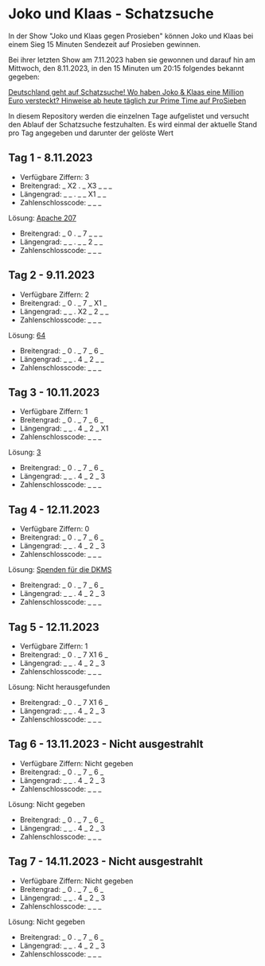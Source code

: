 # Joko und Klaas - Schatzsuche

In der Show "Joko und Klaas gegen Prosieben" können Joko und Klaas bei einem Sieg 15 Minuten Sendezeit auf Prosieben gewinnen.

Bei ihrer letzten Show am 7.11.2023 haben sie gewonnen und darauf hin am Mittwoch, den 8.11.2023, in den 15 Minuten um 20:15 folgendes bekannt gegeben:

[Deutschland geht auf Schatzsuche! Wo haben Joko & Klaas eine Million Euro versteckt? Hinweise ab heute täglich zur Prime Time auf ProSieben](https://www.presseportal.de/pm/25171/5644615)

In diesem Repository werden die einzelnen Tage aufgelistet und versucht den Ablauf der Schatzsuche festzuhalten.
Es wird einmal der aktuelle Stand pro Tag angegeben und darunter der gelöste Wert

## Tag 1 - 8.11.2023
- Verfügbare Ziffern: 3
- Breitengrad: _ X2 . _ X3 _ _ _
- Längengrad: _ _ . _ _ X1 _ _
- Zahlenschlosscode: _ _ _

Lösung: [Apache 207](https://github.com/derLesh/JKSchatzsuche/blob/main/Tag%201/L%C3%B6sung.md)
- Breitengrad: _ 0 . _ 7 _ _ _
- Längengrad: _ _ . _ _ 2 _ _
- Zahlenschlosscode: _ _ _

## Tag 2 - 9.11.2023
- Verfügbare Ziffern: 2
- Breitengrad: _ 0 . _ 7 _ X1 _
- Längengrad: _ _ . X2 _ 2 _ _
- Zahlenschlosscode: _ _ _

Lösung: [64](https://github.com/derLesh/JKSchatzsuche/blob/main/Tag%202/L%C3%B6sung.md)
- Breitengrad: _ 0 . _ 7 _ 6 _
- Längengrad: _ _ . 4 _ 2 _ _
- Zahlenschlosscode: _ _ _

## Tag 3 - 10.11.2023
- Verfügbare Ziffern: 1
- Breitengrad: _ 0 . _ 7 _ 6 _
- Längengrad: _ _ . 4 _ 2 _ X1
- Zahlenschlosscode: _ _ _

Lösung: [3](https://github.com/derLesh/JKSchatzsuche/blob/main/Tag%203/L%C3%B6sung.md)
- Breitengrad: _ 0 . _ 7 _ 6 _
- Längengrad: _ _ . 4 _ 2 _ 3
- Zahlenschlosscode: _ _ _

## Tag 4 - 12.11.2023
- Verfügbare Ziffern: 0
- Breitengrad: _ 0 . _ 7 _ 6 _
- Längengrad: _ _ . 4 _ 2 _ 3
- Zahlenschlosscode: _ _ _

Lösung: [Spenden für die DKMS](https://github.com/derLesh/JKSchatzsuche/blob/main/Tag%204/L%C3%B6sung.md)
- Breitengrad: _ 0 . _ 7 _ 6 _
- Längengrad: _ _ . 4 _ 2 _ 3
- Zahlenschlosscode: _ _ _

## Tag 5 - 12.11.2023
- Verfügbare Ziffern: 1
- Breitengrad: _ 0 . _ 7 X1 6 _
- Längengrad: _ _ . 4 _ 2 _ 3
- Zahlenschlosscode: _ _ _

Lösung: Nicht herausgefunden
- Breitengrad: _ 0 . _ 7 X1 6 _
- Längengrad: _ _ . 4 _ 2 _ 3
- Zahlenschlosscode: _ _ _

## Tag 6 - 13.11.2023 - Nicht ausgestrahlt
- Verfügbare Ziffern: Nicht gegeben
- Breitengrad: _ 0 . _ 7 _ 6 _
- Längengrad: _ _ . 4 _ 2 _ 3
- Zahlenschlosscode: _ _ _

Lösung: Nicht gegeben
- Breitengrad: _ 0 . _ 7 _ 6 _
- Längengrad: _ _ . 4 _ 2 _ 3
- Zahlenschlosscode: _ _ _

## Tag 7 - 14.11.2023 - Nicht ausgestrahlt
- Verfügbare Ziffern: Nicht gegeben
- Breitengrad: _ 0 . _ 7 _ 6 _
- Längengrad: _ _ . 4 _ 2 _ 3
- Zahlenschlosscode: _ _ _

Lösung: Nicht gegeben
- Breitengrad: _ 0 . _ 7 _ 6 _
- Längengrad: _ _ . 4 _ 2 _ 3
- Zahlenschlosscode: _ _ _

